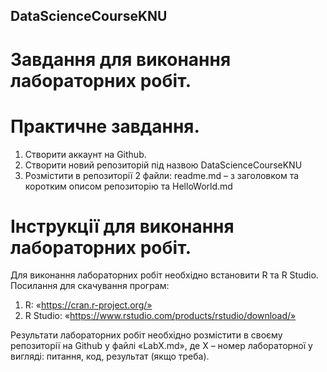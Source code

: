 DataScienceCourseKNU
------------------------------------------------

Завдання для виконання лабораторних робіт.
================================================================

# Практичне завдання.
1.	Створити аккаунт на Github.
2.	Створити новий репозиторій під назвою DataScienceCourseKNU
3.	Розмістити в репозиторії 2 файли: readme.md – з заголовком та коротким описом репозиторію та HelloWorld.md 

# Інструкції для виконання лабораторних робіт.
Для виконання лабораторних робіт необхідно встановити R та R Studio.
Посилання для скачування програм:

1.	R: «https://cran.r-project.org/»
2.	R Studio: «https://www.rstudio.com/products/rstudio/download/»

Результати лабораторних робіт необхідно розмістити в своєму репозиторії на Github у файлі «LabX.md», де X – номер лабораторної у вигляді: питання, код, результат (якщо треба). 